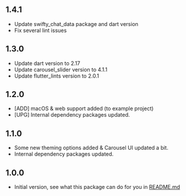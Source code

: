 ## 1.4.1

* Update swifty_chat_data package and dart version
* Fix several lint issues

## 1.3.0

* Update dart version to 2.17
* Update carousel_slider version to 4.1.1
* Update flutter_lints version to 2.0.1

## 1.2.0

* [ADD] macOS & web support added (to example project)
* [UPG] Internal dependency packages updated.

## 1.1.0

* Some new theming options added & Carousel UI updated a bit.
* Internal dependency packages updated.

## 1.0.0

* Initial version, see what this package can do for you in [README.md](README.md)

